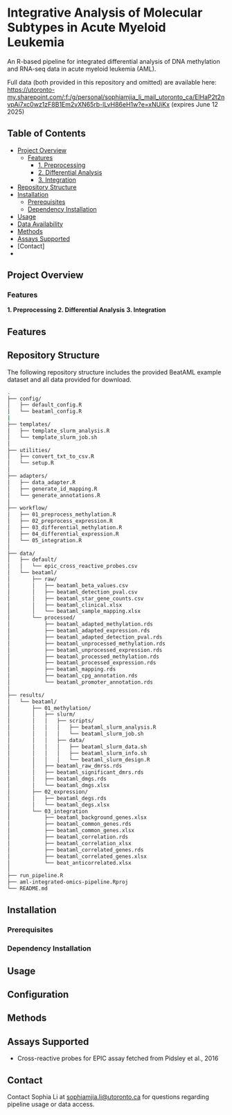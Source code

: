 # Integrative Analysis of Molecular Subtypes in Acute Myeloid Leukemia

An R-based pipeline for integrated differential analysis of DNA methylation and RNA-seq data in acute myeloid leukemia (AML).

Full data (both provided in this repository and omitted) are available here: https://utoronto-my.sharepoint.com/:f:/g/personal/sophiamjia_li_mail_utoronto_ca/ElHaP2t2nvpAi7xc0wz1zF8B1Em2vXN65rb-lLvH86eH1w?e=xNUiKx (expires June 12 2025)

## Table of Contents
- [Project Overview](#project-overview)
  - [Features](#features)
    - [1. Preprocessing](#preprocessing)
    - [2. Differential Analysis](#differential-analysis)
    - [3. Integration](#integration)
- [Repository Structure](#repository-structure)
- [Installation](#installation)
  - [Prerequisites](#prerequisites)
  - [Dependency Installation](#dependency-installation)
- [Usage](#usage)
- [Data Availability](#data-availability)
- [Methods](#methods)
- [Assays Supported](#assays-supported)
- [Contact]
- 
## Project Overview

### Features

**1. Preprocessing**
**2. Differential Analysis**
**3. Integration**

## Features

## Repository Structure
The following repository structure includes the provided BeatAML example dataset and all data provided for download.

```bash
.
├── config/
│   ├── default_config.R
│   └── beataml_config.R
|
├── templates/
│   ├── template_slurm_analysis.R
│   └── template_slurm_job.sh
│
├── utilities/
│   ├── convert_txt_to_csv.R
│   └── setup.R
│
├── adapters/
│   ├── data_adapter.R
│   ├── generate_id_mapping.R
│   └── generate_annotations.R
│
├── workflow/
│   ├── 01_preprocess_methylation.R
│   ├── 02_preprocess_expression.R
│   ├── 03_differential_methylation.R
│   ├── 04_differential_expression.R
│   └── 05_integration.R
│
├── data/
│   ├── default/
│   │   └── epic_cross_reactive_probes.csv
│   └── beataml/
│       ├── raw/
│       │   ├── beataml_beta_values.csv
│       │   ├── beataml_detection_pval.csv
│       │   ├── beataml_star_gene_counts.csv
│       │   ├── beataml_clinical.xlsx
│       │   └── beataml_sample_mapping.xlsx
│       └── processed/
│           ├── beataml_adapted_methylation.rds
│           ├── beataml_adapted_expression.rds
│           ├── beataml_adapted_detection_pval.rds
│           ├── beataml_unprocessed_methylation.rds
│           ├── beataml_unprocessed_expression.rds
│           ├── beataml_processed_methylation.rds
│           ├── beataml_processed_expression.rds
│           ├── beataml_mapping.rds
│           ├── beataml_cpg_annotation.rds
│           └── beataml_promoter_annotation.rds
│
├── results/
│   └── beataml/
│       ├── 01_methylation/
│       │   ├── slurm/
│       │   │   ├── scripts/
│       │   │   │   ├── beataml_slurm_analysis.R
│       │   │   │   └── beataml_slurm_job.sh
│       │   │   ├── data/
│       │   │   │   ├── beataml_slurm_data.sh
│       │   │   │   ├── beataml_slurm_info.sh
│       │   │   │   └── beataml_slurm_design.R
│       │   ├── beataml_raw_dmrss.rds
│       │   ├── beataml_significant_dmrs.rds
│       │   ├── beataml_dmgs.rds
│       │   └── beataml_dmgs.xlsx
│       ├── 02_expression/
│       │   ├── beataml_degs.rds
│       │   └── beataml_degs.xlsx
│       └── 03_integration
│           ├── beataml_background_genes.xlsx
│           ├── beataml_common_genes.rds
│           ├── beataml_common_genes.xlsx
│           ├── beataml_correlation.rds
│           ├── beataml_correlation_xlsx
│           ├── beataml_correlated_genes.rds
│           ├── beataml_correlated_genes.xlsx
│           └── beat_anticorrelated.xlsx
│
├── run_pipeline.R
├── aml-integrated-omics-pipeline.Rproj
└── README.md
```

## Installation
  ### Prerequisites
  ### Dependency Installation

## Usage

## Configuration

## Methods

## Assays Supported
- Cross-reactive probes for EPIC assay fetched from Pidsley et al., 2016

## Contact

Contact Sophia Li at sophiamjia.li@utoronto.ca for questions regarding pipeline usage or data access.
